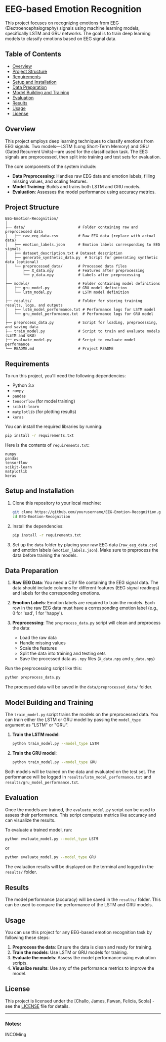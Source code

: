 # EEG-based Emotion Recognition

This project focuses on recognizing emotions from EEG (Electroencephalography) signals using machine learning models, specifically LSTM and GRU networks. The goal is to train deep learning models to classify emotions based on EEG signal data.

## Table of Contents

- [Overview](#overview)
- [Project Structure](#project-structure)
- [Requirements](#requirements)
- [Setup and Installation](#setup-and-installation)
- [Data Preparation](#data-preparation)
- [Model Building and Training](#model-building-and-training)
- [Evaluation](#evaluation)
- [Results](#results)
- [Usage](#usage)
- [License](#license)

## Overview

This project employs deep learning techniques to classify emotions from EEG signals. Two models—LSTM (Long Short-Term Memory) and GRU (Gated Recurrent Units)—are used for the classification task. The EEG signals are preprocessed, then split into training and test sets for evaluation. 

The core components of the system include:
- **Data Preprocessing**: Handles raw EEG data and emotion labels, filling missing values, and scaling features.
- **Model Training**: Builds and trains both LSTM and GRU models.
- **Evaluation**: Assesses the model performance using accuracy metrics.

## Project Structure

```
EEG-Emotion-Recognition/
│
├── data/                        # Folder containing raw and preprocessed data
│   ├── raw_eeg_data.csv         # Raw EEG data (replace with actual data)
│   ├── emotion_labels.json      # Emotion labels corresponding to EEG signals
│   ├── dataset_description.txt # Dataset description
│   ├── generate_synthetic_data.py  # Script for generating synthetic data (optional)
│   └── preprocessed_data/       # Processed data files
│       ├── X_data.npy           # Features after preprocessing
│       └── y_data.npy           # Labels after preprocessing
│
├── models/                      # Folder containing model definitions
│   ├── gru_model.py             # GRU model definition
│   └── lstm_model.py            # LSTM model definition
│
├── results/                     # Folder for storing training results, logs, and outputs
│   ├── lstm_model_performance.txt # Performance logs for LSTM model
│   └── gru_model_performance.txt  # Performance logs for GRU model
│
├── preprocess_data.py           # Script for loading, preprocessing, and saving data
├── train_model.py               # Script to train and evaluate models (LSTM and GRU)
├── evaluate_model.py            # Script to evaluate model performance
└── README.md                    # Project README
```

## Requirements

To run this project, you'll need the following dependencies:

- Python 3.x
- `numpy`
- `pandas`
- `tensorflow` (for model training)
- `scikit-learn`
- `matplotlib` (for plotting results)
- `keras`

You can install the required libraries by running:

```bash
pip install -r requirements.txt
```

Here is the contents of `requirements.txt`:

```
numpy
pandas
tensorflow
scikit-learn
matplotlib
keras
```

## Setup and Installation

1. Clone this repository to your local machine:
    ```bash
    git clone https://github.com/yourusername/EEG-Emotion-Recognition.git
    cd EEG-Emotion-Recognition
    ```

2. Install the dependencies:
    ```bash
    pip install -r requirements.txt
    ```

3. Set up the `data` folder by placing your raw EEG data (`raw_eeg_data.csv`) and emotion labels (`emotion_labels.json`). Make sure to preprocess the data before training the models.

## Data Preparation

1. **Raw EEG Data**: You need a CSV file containing the EEG signal data. The data should include columns for different features (EEG signal readings) and labels for the corresponding emotions.

2. **Emotion Labels**: Emotion labels are required to train the models. Each row in the raw EEG data must have a corresponding emotion label (e.g., 0 for 'sad', 1 for 'happy').

3. **Preprocessing**: The `preprocess_data.py` script will clean and preprocess the data:
    - Load the raw data
    - Handle missing values
    - Scale the features
    - Split the data into training and testing sets
    - Save the processed data as `.npy` files (`X_data.npy` and `y_data.npy`)

Run the preprocessing script like this:

```bash
python preprocess_data.py
```

The processed data will be saved in the `data/preprocessed_data/` folder.

## Model Building and Training

The `train_model.py` script trains the models on the preprocessed data. You can train either the LSTM or GRU model by passing the `model_type` argument as "LSTM" or "GRU".

1. **Train the LSTM model**:

    ```bash
    python train_model.py --model_type LSTM
    ```

2. **Train the GRU model**:

    ```bash
    python train_model.py --model_type GRU
    ```

Both models will be trained on the data and evaluated on the test set. The performance will be logged in `results/lstm_model_performance.txt` and `results/gru_model_performance.txt`.

## Evaluation

Once the models are trained, the `evaluate_model.py` script can be used to assess their performance. This script computes metrics like accuracy and can visualize the results.

To evaluate a trained model, run:

```bash
python evaluate_model.py --model_type LSTM
```

or

```bash
python evaluate_model.py --model_type GRU
```

The evaluation results will be displayed on the terminal and logged in the `results/` folder.

## Results

The model performance (accuracy) will be saved in the `results/` folder. This can be used to compare the performance of the LSTM and GRU models.

## Usage

You can use this project for any EEG-based emotion recognition task by following these steps:

1. **Preprocess the data**: Ensure the data is clean and ready for training.
2. **Train the models**: Use LSTM or GRU models for training.
3. **Evaluate the models**: Assess the model performance using evaluation scripts.
4. **Visualize results**: Use any of the performance metrics to improve the model.

## License

This project is licensed under the [Challo, James, Fawan, Felicia, Scola] - see the [LICENSE](LICENSE) file for details.

---

### Notes:
 INCOMing

